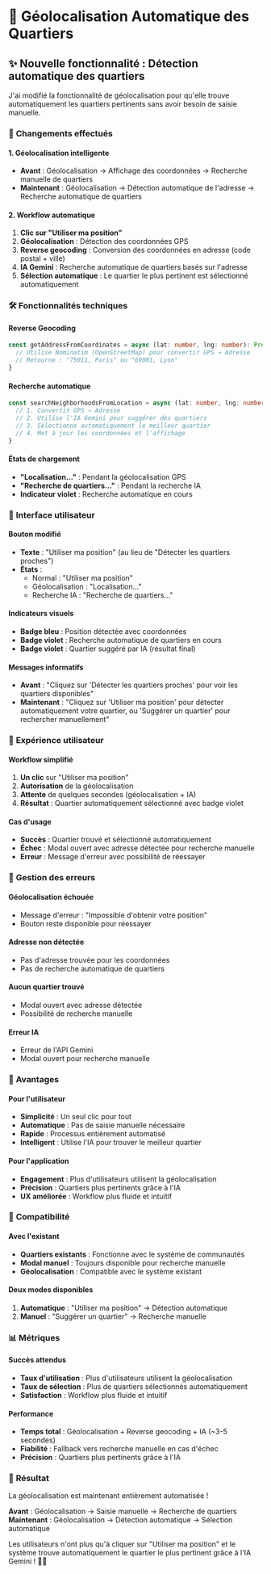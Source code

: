 # 🎯 Géolocalisation Automatique des Quartiers

## ✨ **Nouvelle fonctionnalité : Détection automatique des quartiers**

J'ai modifié la fonctionnalité de géolocalisation pour qu'elle trouve automatiquement les quartiers pertinents sans avoir besoin de saisie manuelle.

### 🔄 **Changements effectués**

#### 1. **Géolocalisation intelligente**
- **Avant** : Géolocalisation → Affichage des coordonnées → Recherche manuelle de quartiers
- **Maintenant** : Géolocalisation → Détection automatique de l'adresse → Recherche automatique de quartiers

#### 2. **Workflow automatique**
1. **Clic sur "Utiliser ma position"**
2. **Géolocalisation** : Détection des coordonnées GPS
3. **Reverse geocoding** : Conversion des coordonnées en adresse (code postal + ville)
4. **IA Gemini** : Recherche automatique de quartiers basés sur l'adresse
5. **Sélection automatique** : Le quartier le plus pertinent est sélectionné automatiquement

### 🛠 **Fonctionnalités techniques**

#### **Reverse Geocoding**
```typescript
const getAddressFromCoordinates = async (lat: number, lng: number): Promise<string | null> => {
  // Utilise Nominatim (OpenStreetMap) pour convertir GPS → Adresse
  // Retourne : "75011, Paris" ou "69001, Lyon"
}
```

#### **Recherche automatique**
```typescript
const searchNeighborhoodsFromLocation = async (lat: number, lng: number) => {
  // 1. Convertit GPS → Adresse
  // 2. Utilise l'IA Gemini pour suggérer des quartiers
  // 3. Sélectionne automatiquement le meilleur quartier
  // 4. Met à jour les coordonnées et l'affichage
}
```

#### **États de chargement**
- **"Localisation…"** : Pendant la géolocalisation GPS
- **"Recherche de quartiers…"** : Pendant la recherche IA
- **Indicateur violet** : Recherche automatique en cours

### 🎨 **Interface utilisateur**

#### **Bouton modifié**
- **Texte** : "Utiliser ma position" (au lieu de "Détecter les quartiers proches")
- **États** : 
  - Normal : "Utiliser ma position"
  - Géolocalisation : "Localisation…"
  - Recherche IA : "Recherche de quartiers…"

#### **Indicateurs visuels**
- **Badge bleu** : Position détectée avec coordonnées
- **Badge violet** : Recherche automatique de quartiers en cours
- **Badge violet** : Quartier suggéré par IA (résultat final)

#### **Messages informatifs**
- **Avant** : "Cliquez sur 'Détecter les quartiers proches' pour voir les quartiers disponibles"
- **Maintenant** : "Cliquez sur 'Utiliser ma position' pour détecter automatiquement votre quartier, ou 'Suggérer un quartier' pour rechercher manuellement"

### 📱 **Expérience utilisateur**

#### **Workflow simplifié**
1. **Un clic** sur "Utiliser ma position"
2. **Autorisation** de la géolocalisation
3. **Attente** de quelques secondes (géolocalisation + IA)
4. **Résultat** : Quartier automatiquement sélectionné avec badge violet

#### **Cas d'usage**
- **Succès** : Quartier trouvé et sélectionné automatiquement
- **Échec** : Modal ouvert avec adresse détectée pour recherche manuelle
- **Erreur** : Message d'erreur avec possibilité de réessayer

### 🔧 **Gestion des erreurs**

#### **Géolocalisation échouée**
- Message d'erreur : "Impossible d'obtenir votre position"
- Bouton reste disponible pour réessayer

#### **Adresse non détectée**
- Pas d'adresse trouvée pour les coordonnées
- Pas de recherche automatique de quartiers

#### **Aucun quartier trouvé**
- Modal ouvert avec adresse détectée
- Possibilité de recherche manuelle

#### **Erreur IA**
- Erreur de l'API Gemini
- Modal ouvert pour recherche manuelle

### 🎯 **Avantages**

#### **Pour l'utilisateur**
- **Simplicité** : Un seul clic pour tout
- **Automatique** : Pas de saisie manuelle nécessaire
- **Rapide** : Processus entièrement automatisé
- **Intelligent** : Utilise l'IA pour trouver le meilleur quartier

#### **Pour l'application**
- **Engagement** : Plus d'utilisateurs utilisent la géolocalisation
- **Précision** : Quartiers plus pertinents grâce à l'IA
- **UX améliorée** : Workflow plus fluide et intuitif

### 🔄 **Compatibilité**

#### **Avec l'existant**
- **Quartiers existants** : Fonctionne avec le système de communautés
- **Modal manuel** : Toujours disponible pour recherche manuelle
- **Géolocalisation** : Compatible avec le système existant

#### **Deux modes disponibles**
1. **Automatique** : "Utiliser ma position" → Détection automatique
2. **Manuel** : "Suggérer un quartier" → Recherche manuelle

### 📊 **Métriques**

#### **Succès attendus**
- **Taux d'utilisation** : Plus d'utilisateurs utilisent la géolocalisation
- **Taux de sélection** : Plus de quartiers sélectionnés automatiquement
- **Satisfaction** : Workflow plus fluide et intuitif

#### **Performance**
- **Temps total** : Géolocalisation + Reverse geocoding + IA (~3-5 secondes)
- **Fiabilité** : Fallback vers recherche manuelle en cas d'échec
- **Précision** : Quartiers plus pertinents grâce à l'IA

### 🎉 **Résultat**

La géolocalisation est maintenant entièrement automatisée ! 

**Avant** : Géolocalisation → Saisie manuelle → Recherche de quartiers
**Maintenant** : Géolocalisation → Détection automatique → Sélection automatique

Les utilisateurs n'ont plus qu'à cliquer sur "Utiliser ma position" et le système trouve automatiquement le quartier le plus pertinent grâce à l'IA Gemini ! 🎯✨
